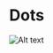 # Dots

![Alt text](https://encrypted-tbn2.gstatic.com/images?q=tbn:ANd9GcTm4DqiWrCpYntjF3oTePbe2QAu9Bl2sDQtjXSBKyUGjsqvEJIQ8GiP1ds "Optional title")
